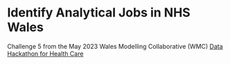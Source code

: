 # Identify Analytical Jobs in NHS Wales

Challenge 5 from the May 2023 Wales Modelling Collaborative (WMC) [Data Hackathon for Health Care](https://www.eventbrite.co.uk/e/wmc-data-hackathon-11th-18th-may-2023-tickets-483839706587)


